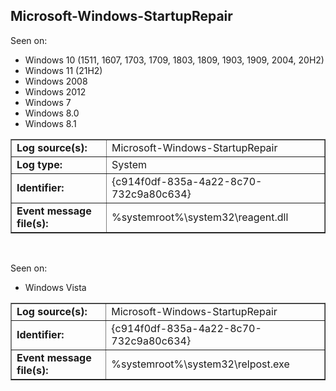## Microsoft-Windows-StartupRepair

Seen on:
* Windows 10 (1511, 1607, 1703, 1709, 1803, 1809, 1903, 1909, 2004, 20H2)
* Windows 11 (21H2)
* Windows 2008
* Windows 2012
* Windows 7
* Windows 8.0
* Windows 8.1

<table border="1" class="docutils">
  <tbody>
    <tr>
      <td><b>Log source(s):</b></td>
      <td>Microsoft-Windows-StartupRepair</td>
    </tr>
    <tr>
      <td><b>Log type:</b></td>
      <td>System</td>
    </tr>
    <tr>
      <td><b>Identifier:</b></td>
      <td>{c914f0df-835a-4a22-8c70-732c9a80c634}</td>
    </tr>
    <tr>
      <td><b>Event message file(s):</b></td>
      <td>%systemroot%\system32\reagent.dll</td>
    </tr>
  </tbody>
</table>

&nbsp;

Seen on:
* Windows Vista

<table border="1" class="docutils">
  <tbody>
    <tr>
      <td><b>Log source(s):</b></td>
      <td>Microsoft-Windows-StartupRepair</td>
    </tr>
    <tr>
      <td><b>Identifier:</b></td>
      <td>{c914f0df-835a-4a22-8c70-732c9a80c634}</td>
    </tr>
    <tr>
      <td><b>Event message file(s):</b></td>
      <td>%systemroot%\system32\relpost.exe</td>
    </tr>
  </tbody>
</table>

&nbsp;

